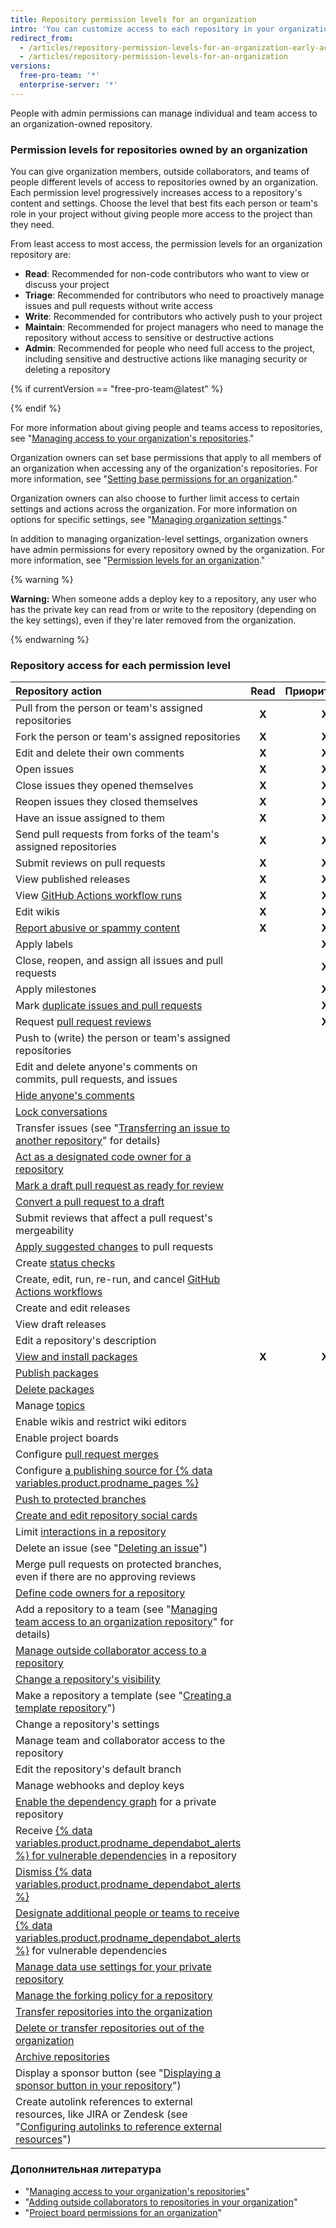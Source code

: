 ```yaml
---
title: Repository permission levels for an organization
intro: 'You can customize access to each repository in your organization with granular permission levels, giving people access to the features and tasks they need.'
redirect_from:
  - /articles/repository-permission-levels-for-an-organization-early-access-program/
  - /articles/repository-permission-levels-for-an-organization
versions:
  free-pro-team: '*'
  enterprise-server: '*'
---
```


People with admin permissions can manage individual and team access to an organization-owned repository.

### Permission levels for repositories owned by an organization

You can give organization members, outside collaborators, and teams of people different levels of access to repositories owned by an organization. Each permission level progressively increases access to a repository's content and settings. Choose the level that best fits each person or team's role in your project without giving people more access to the project than they need.

From least access to most access, the permission levels for an organization repository are:
- **Read**: Recommended for non-code contributors who want to view or discuss your project
- **Triage**: Recommended for contributors who need to proactively manage issues and pull requests without write access
- **Write**: Recommended for contributors who actively push to your project
- **Maintain**: Recommended for project managers who need to manage the repository without access to sensitive or destructive actions
- **Admin**: Recommended for people who need full access to the project, including sensitive and destructive actions like managing security or deleting a repository

{% if currentVersion == "free-pro-team@latest" %}

{% endif %}

For more information about giving people and teams access to repositories, see "[Managing access to your organization's repositories](/articles/managing-access-to-your-organizations-repositories)."

Organization owners can set base permissions that apply to all members of an organization when accessing any of the organization's repositories. For more information, see "[Setting base permissions for an organization](/github/setting-up-and-managing-organizations-and-teams/setting-base-permissions-for-an-organization#setting-base-permissions)."

Organization owners can also choose to further limit access to certain settings and actions across the organization. For more information on options for specific settings, see "[Managing organization settings](/articles/managing-organization-settings)."

In addition to managing organization-level settings, organization owners have admin permissions for every repository owned by the organization. For more information, see "[Permission levels for an organization](/articles/permission-levels-for-an-organization)."

{% warning %}

**Warning:** When someone adds a deploy key to a repository, any user who has the private key can read from or write to the repository (depending on the key settings), even if they're later removed from the organization.

{% endwarning %}

### Repository access for each permission level

| Repository action                                                                                                                                                                                                                                    | Read  | Приоритизация | Write | Maintain |                                                                                             Admin                                                                                             |
|:---------------------------------------------------------------------------------------------------------------------------------------------------------------------------------------------------------------------------------------------------- |:-----:|:-------------:|:-----:|:--------:|:---------------------------------------------------------------------------------------------------------------------------------------------------------------------------------------------:|
| Pull from the person or team's assigned repositories                                                                                                                                                                                                 | **X** |     **X**     | **X** |  **X**   |                                                                                             **X**                                                                                             |
| Fork the person or team's assigned repositories                                                                                                                                                                                                      | **X** |     **X**     | **X** |  **X**   |                                                                                             **X**                                                                                             |
| Edit and delete their own comments                                                                                                                                                                                                                   | **X** |     **X**     | **X** |  **X**   |                                                                                             **X**                                                                                             |
| Open issues                                                                                                                                                                                                                                          | **X** |     **X**     | **X** |  **X**   |                                                                                             **X**                                                                                             |
| Close issues they opened themselves                                                                                                                                                                                                                  | **X** |     **X**     | **X** |  **X**   |                                                                                             **X**                                                                                             |
| Reopen issues they closed themselves                                                                                                                                                                                                                 | **X** |     **X**     | **X** |  **X**   |                                                                                             **X**                                                                                             |
| Have an issue assigned to them                                                                                                                                                                                                                       | **X** |     **X**     | **X** |  **X**   |                                                                                             **X**                                                                                             |
| Send pull requests from forks of the team's assigned repositories                                                                                                                                                                                    | **X** |     **X**     | **X** |  **X**   |                                                                                             **X**                                                                                             |
| Submit reviews on pull requests                                                                                                                                                                                                                      | **X** |     **X**     | **X** |  **X**   |                                                                                             **X**                                                                                             |
| View published releases                                                                                                                                                                                                                              | **X** |     **X**     | **X** |  **X**   |                                                                   **X** |{% if currentVersion == "free-pro-team@latest" %}
| View [GitHub Actions workflow runs](/actions/automating-your-workflow-with-github-actions/managing-a-workflow-run)                                                                                                                                   | **X** |     **X**     | **X** |  **X**   |                                                                                      **X** |{% endif %}
| Edit wikis                                                                                                                                                                                                                                           | **X** |     **X**     | **X** |  **X**   |                                                                   **X** |{% if currentVersion == "free-pro-team@latest" %}
| [Report abusive or spammy content](/articles/reporting-abuse-or-spam)                                                                                                                                                                                | **X** |     **X**     | **X** |  **X**   |                                                                                      **X** |{% endif %}
| Apply labels                                                                                                                                                                                                                                         |       |     **X**     | **X** |  **X**   |                                                                                             **X**                                                                                             |
| Close, reopen, and assign all issues and pull requests                                                                                                                                                                                               |       |     **X**     | **X** |  **X**   |                                                                                             **X**                                                                                             |
| Apply milestones                                                                                                                                                                                                                                     |       |     **X**     | **X** |  **X**   |                                                                                             **X**                                                                                             |
| Mark [duplicate issues and pull requests](/articles/about-duplicate-issues-and-pull-requests)                                                                                                                                                        |       |     **X**     | **X** |  **X**   |                                                                                             **X**                                                                                             |
| Request [pull request reviews](/articles/requesting-a-pull-request-review)                                                                                                                                                                           |       |     **X**     | **X** |  **X**   |                                                                                             **X**                                                                                             |
| Push to (write) the person or team's assigned repositories                                                                                                                                                                                           |       |               | **X** |  **X**   |                                                                                             **X**                                                                                             |
| Edit and delete anyone's comments on commits, pull requests, and issues                                                                                                                                                                              |       |               | **X** |  **X**   |                                                                                             **X**                                                                                             |
| [Hide anyone's comments](/articles/managing-disruptive-comments)                                                                                                                                                                                     |       |               | **X** |  **X**   |                                                                                             **X**                                                                                             |
| [Lock conversations](/articles/locking-conversations)                                                                                                                                                                                                |       |               | **X** |  **X**   |                                                                                             **X**                                                                                             |
| Transfer issues (see "[Transferring an issue to another repository](/articles/transferring-an-issue-to-another-repository)" for details)                                                                                                             |       |               | **X** |  **X**   |                                                                                             **X**                                                                                             |
| [Act as a designated code owner for a repository](/articles/about-code-owners)                                                                                                                                                                       |       |               | **X** |  **X**   |                                                                                             **X**                                                                                             |
| [Mark a draft pull request as ready for review](/articles/changing-the-stage-of-a-pull-request)                                                                                                                                                      |       |               | **X** |  **X**   |                                          **X** |{% if currentVersion == "free-pro-team@latest" or currentVersion ver_gt "enterprise-server@2.20" %}
| [Convert a pull request to a draft](/articles/changing-the-stage-of-a-pull-request)                                                                                                                                                                  |       |               | **X** |  **X**   |                                                                                      **X** |{% endif %}
| Submit reviews that affect a pull request's mergeability                                                                                                                                                                                             |       |               | **X** |  **X**   |                                                                                             **X**                                                                                             |
| [Apply suggested changes](/articles/incorporating-feedback-in-your-pull-request) to pull requests                                                                                                                                                    |       |               | **X** |  **X**   |                                                                                             **X**                                                                                             |
| Create [status checks](/articles/about-status-checks)                                                                                                                                                                                                |       |               | **X** |  **X**   |                                                                   **X** |{% if currentVersion == "free-pro-team@latest" %}
| Create, edit, run, re-run, and cancel [GitHub Actions workflows](/actions/automating-your-workflow-with-github-actions/)                                                                                                                             |       |               | **X** |  **X**   |                                                                                      **X** |{% endif %}
| Create and edit releases                                                                                                                                                                                                                             |       |               | **X** |  **X**   |                                                                                             **X**                                                                                             |
| View draft releases                                                                                                                                                                                                                                  |       |               | **X** |  **X**   |                                                                                             **X**                                                                                             |
| Edit a repository's description                                                                                                                                                                                                                      |       |               |       |  **X**   |                                                                   **X** |{% if currentVersion == "free-pro-team@latest" %}
| [View and install packages](/packages/publishing-and-managing-packages)                                                                                                                                                                              | **X** |     **X**     | **X** |  **X**   |                                                                                             **X**                                                                                             |
| [Publish packages](/packages/publishing-and-managing-packages/publishing-a-package)                                                                                                                                                                  |       |               | **X** |  **X**   |                                                                                             **X**                                                                                             |
| [Delete packages](/packages/publishing-and-managing-packages/deleting-a-package)                                                                                                                                                                     |       |               |       |          |                                                                                             **X**                                                                                             |{% endif %}
| Manage [topics](/articles/classifying-your-repository-with-topics)                                                                                                                                                                                   |       |               |       |  **X**   |                                                                                             **X**                                                                                             |
| Enable wikis and restrict wiki editors                                                                                                                                                                                                               |       |               |       |  **X**   |                                                                                             **X**                                                                                             |
| Enable project boards                                                                                                                                                                                                                                |       |               |       |  **X**   |                                                                                             **X**                                                                                             |
| Configure [pull request merges](/articles/configuring-pull-request-merges)                                                                                                                                                                           |       |               |       |  **X**   |                                                                                             **X**                                                                                             |
| Configure [a publishing source for {% data variables.product.prodname_pages %}](/articles/configuring-a-publishing-source-for-github-pages)                                                                                                          |       |               |       |  **X**   |                                                                                             **X**                                                                                             |
| [Push to protected branches](/articles/about-protected-branches)                                                                                                                                                                                     |       |               |       |  **X**   |                                                                                             **X**                                                                                             |
| [Create and edit repository social cards](/articles/customizing-your-repositorys-social-media-preview)                                                                                                                                               |       |               |       |  **X**   |                                                                   **X** |{% if currentVersion == "free-pro-team@latest" %}
| Limit [interactions in a repository](/github/building-a-strong-community/limiting-interactions-in-your-repository)                                                                                                                                   |       |               |       |  **X**   |                                                                                      **X** |{% endif %}
| Delete an issue (see "[Deleting an issue](/articles/deleting-an-issue)")                                                                                                                                                                             |       |               |       |          |                                                                                             **X**                                                                                             |
| Merge pull requests on protected branches, even if there are no approving reviews                                                                                                                                                                    |       |               |       |          |                                                                                             **X**                                                                                             |
| [Define code owners for a repository](/articles/about-code-owners)                                                                                                                                                                                   |       |               |       |          |                                                                                             **X**                                                                                             |
| Add a repository to a team (see "[Managing team access to an organization repository](/github/setting-up-and-managing-organizations-and-teams/managing-team-access-to-an-organization-repository#giving-a-team-access-to-a-repository)" for details) |       |               |       |          |                                                                                             **X**                                                                                             |
| [Manage outside collaborator access to a repository](/articles/adding-outside-collaborators-to-repositories-in-your-organization)                                                                                                                    |       |               |       |          |                                                                                             **X**                                                                                             |
| [Change a repository's visibility](/articles/restricting-repository-visibility-changes-in-your-organization)                                                                                                                                         |       |               |       |          |                                                                                             **X**                                                                                             |
| Make a repository a template (see "[Creating a template repository](/articles/creating-a-template-repository)")                                                                                                                                      |       |               |       |          |                                                                                             **X**                                                                                             |
| Change a repository's settings                                                                                                                                                                                                                       |       |               |       |          |                                                                                             **X**                                                                                             |
| Manage team and collaborator access to the repository                                                                                                                                                                                                |       |               |       |          |                                                                                             **X**                                                                                             |
| Edit the repository's default branch                                                                                                                                                                                                                 |       |               |       |          |                                                                                             **X**                                                                                             |
| Manage webhooks and deploy keys                                                                                                                                                                                                                      |       |               |       |          |                                                                   **X** |{% if currentVersion == "free-pro-team@latest" %}
| [Enable the dependency graph](/github/visualizing-repository-data-with-graphs/exploring-the-dependencies-and-dependents-of-a-repository) for a private repository                                                                                    |       |               |       |          |                                                                                             **X**                                                                                             |
| Receive [{% data variables.product.prodname_dependabot_alerts %} for vulnerable dependencies](/github/managing-security-vulnerabilities/about-alerts-for-vulnerable-dependencies) in a repository                                                  |       |               |       |          |                                                                                             **X**                                                                                             |
| [Dismiss {% data variables.product.prodname_dependabot_alerts %}](/github/managing-security-vulnerabilities/viewing-and-updating-vulnerable-dependencies-in-your-repository)                                                                       |       |               |       |          |                                                                                             **X**                                                                                             |
| [Designate additional people or teams to receive {% data variables.product.prodname_dependabot_alerts %}](/github/administering-a-repository/managing-security-and-analysis-settings-for-your-repository) for vulnerable dependencies              |       |               |       |          |                                                                                             **X**                                                                                             |
| [Manage data use settings for your private repository](/github/understanding-how-github-uses-and-protects-your-data/managing-data-use-settings-for-your-private-repository)                                                                          |       |               |       |          | **X** |{% endif %}{% if currentVersion == "free-pro-team@latest" %}| Create [security advisories](/github/managing-security-vulnerabilities/about-github-security-advisories) | | | | | **X** |{% endif %}
| [Manage the forking policy for a repository](/github/administering-a-repository/managing-the-forking-policy-for-your-repository)                                                                                                                     |       |               |       |          |                                                                                             **X**                                                                                             |
| [Transfer repositories into the organization](/articles/restricting-repository-creation-in-your-organization)                                                                                                                                        |       |               |       |          |                                                                                             **X**                                                                                             |
| [Delete or transfer repositories out of the organization](/articles/setting-permissions-for-deleting-or-transferring-repositories)                                                                                                                   |       |               |       |          |                                                                                             **X**                                                                                             |
| [Archive repositories](/articles/about-archiving-repositories)                                                                                                                                                                                       |       |               |       |          |                                                                   **X** |{% if currentVersion == "free-pro-team@latest" %}
| Display a sponsor button (see "[Displaying a sponsor button in your repository](/articles/displaying-a-sponsor-button-in-your-repository)")                                                                                                          |       |               |       |          |                                                                                      **X** |{% endif %}
| Create autolink references to external resources, like JIRA or Zendesk (see "[Configuring autolinks to reference external resources](/articles/configuring-autolinks-to-reference-external-resources)")                                              |       |               |       |          |                                                                                             **X**                                                                                             |

### Дополнительная литература

- "[Managing access to your organization's repositories](/articles/managing-access-to-your-organization-s-repositories)"
- "[Adding outside collaborators to repositories in your organization](/articles/adding-outside-collaborators-to-repositories-in-your-organization)"
- "[Project board permissions for an organization](/articles/project-board-permissions-for-an-organization)"
